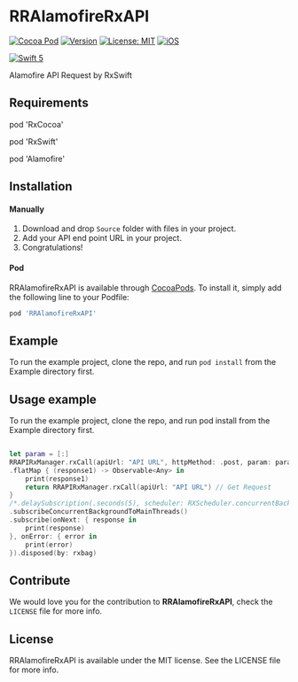 # RRAlamofireRxAPI

[![Cocoa Pod](https://img.shields.io/badge/Cocoapods-blue.svg?style=flat)](https://cocoapods.org/)
[![Version](https://img.shields.io/badge/Version-0.1.0-orange.svg?style=flat)](https://cocoapods.org/pods/RRAlamofireRxAPI)
[![License: MIT](https://img.shields.io/badge/license-MIT-green.svg?style=flat)](https://github.com/Rahul-Mayani/RRAlamofireRxAPI/blob/master/LICENSE)
[![iOS](https://img.shields.io/badge/Platform-iOS-purpel.svg?style=flat)](https://developer.apple.com/ios/)

[![Swift 5](https://img.shields.io/badge/Swift-5-orange.svg?style=flat)](https://developer.apple.com/swift/)


Alamofire API Request by RxSwift

## Requirements

pod 'RxCocoa'

pod 'RxSwift'

pod 'Alamofire'

## Installation

#### Manually
1. Download and drop `Source` folder with files in your project.
2. Add your API end point URL in your project.
3. Congratulations!  

#### Pod
RRAlamofireRxAPI is available through [CocoaPods](https://cocoapods.org). To install
it, simply add the following line to your Podfile:

```ruby
pod 'RRAlamofireRxAPI'
```

## Example

To run the example project, clone the repo, and run `pod install` from the Example directory first.

## Usage example
To run the example project, clone the repo, and run pod install from the Example directory first.


```swift

let param = [:]
RRAPIRxManager.rxCall(apiUrl: "API URL", httpMethod: .post, param: param) // Post Request
.flatMap { (response1) -> Observable<Any> in
    print(response1)
    return RRAPIRxManager.rxCall(apiUrl: "API URL") // Get Request
}
/*.delaySubscription(.seconds(5), scheduler: RXScheduler.concurrentBackground)*/
.subscribeConcurrentBackgroundToMainThreads()
.subscribe(onNext: { response in
    print(response)
}, onError: { error in
    print(error)
}).disposed(by: rxbag)

```

## Contribute 

We would love you for the contribution to **RRAlamofireRxAPI**, check the ``LICENSE`` file for more info.


## License

RRAlamofireRxAPI is available under the MIT license. See the LICENSE file for more info.
